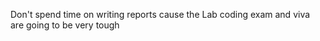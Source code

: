 <p>Don't spend time on writing reports cause the Lab coding exam and viva are going to be very tough</p>
